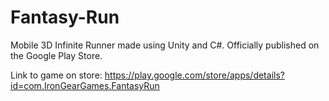 # Fantasy-Run
Mobile 3D Infinite Runner made using Unity and C#. Officially published on the Google Play Store.

Link to game on store: https://play.google.com/store/apps/details?id=com.IronGearGames.FantasyRun
